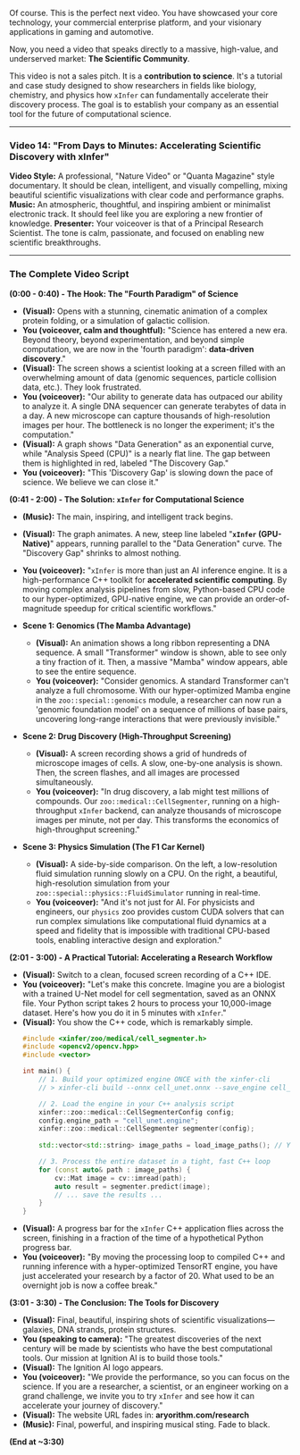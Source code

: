 Of course. This is the perfect next video. You have showcased your core technology, your commercial enterprise platform, and your visionary applications in gaming and automotive.

Now, you need a video that speaks directly to a massive, high-value, and underserved market: **The Scientific Community**.

This video is not a sales pitch. It is a **contribution to science**. It's a tutorial and case study designed to show researchers in fields like biology, chemistry, and physics how `xInfer` can fundamentally accelerate their discovery process. The goal is to establish your company as an essential tool for the future of computational science.

---

### **Video 14: "From Days to Minutes: Accelerating Scientific Discovery with xInfer"**

**Video Style:** A professional, "Nature Video" or "Quanta Magazine" style documentary. It should be clean, intelligent, and visually compelling, mixing beautiful scientific visualizations with clear code and performance graphs.
**Music:** An atmospheric, thoughtful, and inspiring ambient or minimalist electronic track. It should feel like you are exploring a new frontier of knowledge.
**Presenter:** Your voiceover is that of a Principal Research Scientist. The tone is calm, passionate, and focused on enabling new scientific breakthroughs.

---

### **The Complete Video Script**

**(0:00 - 0:40) - The Hook: The "Fourth Paradigm" of Science**

*   **(Visual):** Opens with a stunning, cinematic animation of a complex protein folding, or a simulation of galactic collision.
*   **You (voiceover, calm and thoughtful):** "Science has entered a new era. Beyond theory, beyond experimentation, and beyond simple computation, we are now in the 'fourth paradigm': **data-driven discovery**."
*   **(Visual):** The screen shows a scientist looking at a screen filled with an overwhelming amount of data (genomic sequences, particle collision data, etc.). They look frustrated.
*   **You (voiceover):** "Our ability to generate data has outpaced our ability to analyze it. A single DNA sequencer can generate terabytes of data in a day. A new microscope can capture thousands of high-resolution images per hour. The bottleneck is no longer the experiment; it's the computation."
*   **(Visual):** A graph shows "Data Generation" as an exponential curve, while "Analysis Speed (CPU)" is a nearly flat line. The gap between them is highlighted in red, labeled "The Discovery Gap."
*   **You (voiceover):** "This 'Discovery Gap' is slowing down the pace of science. We believe we can close it."

**(0:41 - 2:00) - The Solution: `xInfer` for Computational Science**

*   **(Music):** The main, inspiring, and intelligent track begins.
*   **(Visual):** The graph animates. A new, steep line labeled "**`xInfer` (GPU-Native)**" appears, running parallel to the "Data Generation" curve. The "Discovery Gap" shrinks to almost nothing.
*   **You (voiceover):** "`xInfer` is more than just an AI inference engine. It is a high-performance C++ toolkit for **accelerated scientific computing**. By moving complex analysis pipelines from slow, Python-based CPU code to our hyper-optimized, GPU-native engine, we can provide an order-of-magnitude speedup for critical scientific workflows."

*   **Scene 1: Genomics (The Mamba Advantage)**
    *   **(Visual):** An animation shows a long ribbon representing a DNA sequence. A small "Transformer" window is shown, able to see only a tiny fraction of it. Then, a massive "Mamba" window appears, able to see the entire sequence.
    *   **You (voiceover):** "Consider genomics. A standard Transformer can't analyze a full chromosome. With our hyper-optimized Mamba engine in the `zoo::special::genomics` module, a researcher can now run a 'genomic foundation model' on a sequence of millions of base pairs, uncovering long-range interactions that were previously invisible."

*   **Scene 2: Drug Discovery (High-Throughput Screening)**
    *   **(Visual):** A screen recording shows a grid of hundreds of microscope images of cells. A slow, one-by-one analysis is shown. Then, the screen flashes, and all images are processed simultaneously.
    *   **You (voiceover):** "In drug discovery, a lab might test millions of compounds. Our `zoo::medical::CellSegmenter`, running on a high-throughput `xInfer` backend, can analyze thousands of microscope images per minute, not per day. This transforms the economics of high-throughput screening."

*   **Scene 3: Physics Simulation (The F1 Car Kernel)**
    *   **(Visual):** A side-by-side comparison. On the left, a low-resolution fluid simulation running slowly on a CPU. On the right, a beautiful, high-resolution simulation from your `zoo::special::physics::FluidSimulator` running in real-time.
    *   **You (voiceover):** "And it's not just for AI. For physicists and engineers, our `physics` zoo provides custom CUDA solvers that can run complex simulations like computational fluid dynamics at a speed and fidelity that is impossible with traditional CPU-based tools, enabling interactive design and exploration."

**(2:01 - 3:00) - A Practical Tutorial: Accelerating a Research Workflow**

*   **(Visual):** Switch to a clean, focused screen recording of a C++ IDE.
*   **You (voiceover):** "Let's make this concrete. Imagine you are a biologist with a trained U-Net model for cell segmentation, saved as an ONNX file. Your Python script takes 2 hours to process your 10,000-image dataset. Here's how you do it in 5 minutes with `xInfer`."
*   **(Visual):** You show the C++ code, which is remarkably simple.
    ```cpp
    #include <xinfer/zoo/medical/cell_segmenter.h>
    #include <opencv2/opencv.hpp>
    #include <vector>

    int main() {
        // 1. Build your optimized engine ONCE with the xinfer-cli
        // > xinfer-cli build --onnx cell_unet.onnx --save_engine cell_unet.engine --fp16

        // 2. Load the engine in your C++ analysis script
        xinfer::zoo::medical::CellSegmenterConfig config;
        config.engine_path = "cell_unet.engine";
        xinfer::zoo::medical::CellSegmenter segmenter(config);
        
        std::vector<std::string> image_paths = load_image_paths(); // Your dataset

        // 3. Process the entire dataset in a tight, fast C++ loop
        for (const auto& path : image_paths) {
            cv::Mat image = cv::imread(path);
            auto result = segmenter.predict(image);
            // ... save the results ...
        }
    }
    ```
*   **(Visual):** A progress bar for the `xInfer` C++ application flies across the screen, finishing in a fraction of the time of a hypothetical Python progress bar.
*   **You (voiceover):** "By moving the processing loop to compiled C++ and running inference with a hyper-optimized TensorRT engine, you have just accelerated your research by a factor of 20. What used to be an overnight job is now a coffee break."

**(3:01 - 3:30) - The Conclusion: The Tools for Discovery**

*   **(Visual):** Final, beautiful, inspiring shots of scientific visualizations—galaxies, DNA strands, protein structures.
*   **You (speaking to camera):** "The greatest discoveries of the next century will be made by scientists who have the best computational tools. Our mission at Ignition AI is to build those tools."
*   **(Visual):** The Ignition AI logo appears.
*   **You (voiceover):** "We provide the performance, so you can focus on the science. If you are a researcher, a scientist, or an engineer working on a grand challenge, we invite you to try `xInfer` and see how it can accelerate your journey of discovery."
*   **(Visual):** The website URL fades in: **aryorithm.com/research**
*   **(Music):** Final, powerful, and inspiring musical sting. Fade to black.

**(End at ~3:30)**